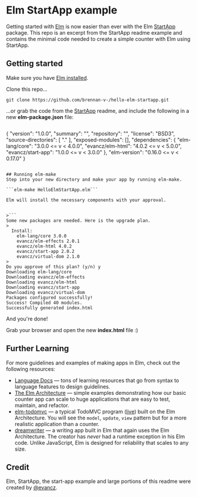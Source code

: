 # Elm StartApp example

Getting started with [Elm][elm-lang] is now easier than ever with the Elm [StartApp][start-app] package. This repo is an excerpt from the StartApp readme example and contains the minimal code needed to create a simple counter with Elm using StartApp.

## Getting started

Make sure you have [Elm installed][elm-install]. 

Clone this repo...

```git clone https://github.com/brennan-v-/hello-elm-startapp.git```

...or grab the code from the [StartApp][start-app] readme, and include the following in a new **elm-package.json** file:

>```
{
    "version": "1.0.0",
    "summary": "",
    "repository": "",
    "license": "BSD3",
    "source-directories": [
        "."
    ],
    "exposed-modules": [],
    "dependencies": {
        "elm-lang/core": "3.0.0 <= v < 4.0.0",
        "evancz/elm-html": "4.0.2 <= v < 5.0.0",
        "evancz/start-app": "1.0.0 <= v < 3.0.0"
    },
    "elm-version": "0.16.0 <= v < 0.17.0"
}
```

## Running elm-make
Step into your new directory and make your app by running elm-make.

```elm-make HelloElmStartApp.elm```

Elm will install the necessary components with your approval. 


>```
Some new packages are needed. Here is the upgrade plan.
>
  Install:
    elm-lang/core 3.0.0
    evancz/elm-effects 2.0.1
    evancz/elm-html 4.0.2
    evancz/start-app 2.0.2
    evancz/virtual-dom 2.1.0
>
Do you approve of this plan? (y/n) y
Downloading elm-lang/core
Downloading evancz/elm-effects
Downloading evancz/elm-html
Downloading evancz/start-app
Downloading evancz/virtual-dom
Packages configured successfully!
Success! Compiled 40 modules.                                       
Successfully generated index.html
```

And you're done! 

Grab your browser and open the new **index.html** file :)

[arch]: https://github.com/evancz/elm-architecture-tutorial/
[elm-html]: http://elm-lang.org/blog/Blazing-Fast-Html.elm
[start-app]: http://package.elm-lang.org/packages/evancz/start-app/2.0.2/
[elm-install]: http://elm-lang.org/install
[elm-lang]: http://elm-lang.org/

## Further Learning

For more guidelines and examples of making apps in Elm, check out the following resources:

  * [Language Docs](http://elm-lang.org/docs) &mdash; tons of learning resources that go from syntax to language features to design guidelines.
  * [The Elm Architecture][arch] &mdash; simple examples demonstrating how our basic counter app can scale to huge applications that are easy to test, maintain, and refactor.
  * [elm-todomvc][] &mdash; a typical TodoMVC program ([live][]) built on the Elm Architecture. You will see the `model`, `update`, `view` pattern but for a more realistic application than a counter.
  * [dreamwriter][] &mdash; a writing app built in Elm that again uses the Elm Architecture. The creator has *never* had a runtime exception in his Elm code. Unlike JavaScript, Elm is designed for reliability that scales to any size.

[elm-todomvc]: https://github.com/evancz/elm-todomvc/blob/master/Todo.elm
[live]: http://evancz.github.io/elm-todomvc/
[dreamwriter]: https://github.com/rtfeldman/dreamwriter/

## Credit

Elm, StartApp, the start-app example and large portions of this readme were created by [@evancz](https://github.com/evancz).
